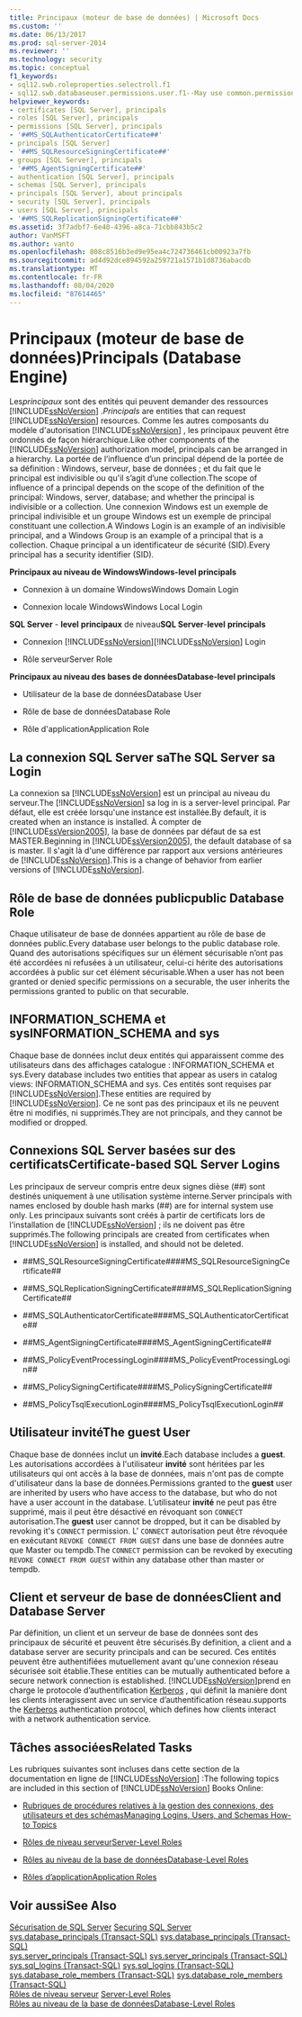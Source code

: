 ```yaml
---
title: Principaux (moteur de base de données) | Microsoft Docs
ms.custom: ''
ms.date: 06/13/2017
ms.prod: sql-server-2014
ms.reviewer: ''
ms.technology: security
ms.topic: conceptual
f1_keywords:
- sql12.swb.roleproperties.selectroll.f1
- sql12.swb.databaseuser.permissions.user.f1--May use common.permissions
helpviewer_keywords:
- certificates [SQL Server], principals
- roles [SQL Server], principals
- permissions [SQL Server], principals
- '##MS_SQLAuthenticatorCertificate##'
- principals [SQL Server]
- '##MS_SQLResourceSigningCertificate##'
- groups [SQL Server], principals
- '##MS_AgentSigningCertificate##'
- authentication [SQL Server], principals
- schemas [SQL Server], principals
- principals [SQL Server], about principals
- security [SQL Server], principals
- users [SQL Server], principals
- '##MS_SQLReplicationSigningCertificate##'
ms.assetid: 3f7adbf7-6e40-4396-a8ca-71cbb843b5c2
author: VanMSFT
ms.author: vanto
ms.openlocfilehash: 808c8516b3ed9e95ea4c724736461cb00923a7fb
ms.sourcegitcommit: ad4d92dce894592a259721a1571b1d8736abacdb
ms.translationtype: MT
ms.contentlocale: fr-FR
ms.lasthandoff: 08/04/2020
ms.locfileid: "87614465"
---
```

# <a name="principals-database-engine"></a><span data-ttu-id="32d38-102">Principaux (moteur de base de données)</span><span class="sxs-lookup"><span data-stu-id="32d38-102">Principals (Database Engine)</span></span>
  <span data-ttu-id="32d38-103">Les*principaux* sont des entités qui peuvent demander des ressources [!INCLUDE[ssNoVersion](../../../includes/ssnoversion-md.md)] .</span><span class="sxs-lookup"><span data-stu-id="32d38-103">*Principals* are entities that can request [!INCLUDE[ssNoVersion](../../../includes/ssnoversion-md.md)] resources.</span></span> <span data-ttu-id="32d38-104">Comme les autres composants du modèle d'autorisation [!INCLUDE[ssNoVersion](../../../includes/ssnoversion-md.md)] , les principaux peuvent être ordonnés de façon hiérarchique.</span><span class="sxs-lookup"><span data-stu-id="32d38-104">Like other components of the [!INCLUDE[ssNoVersion](../../../includes/ssnoversion-md.md)] authorization model, principals can be arranged in a hierarchy.</span></span> <span data-ttu-id="32d38-105">La portée de l’influence d’un principal dépend de la portée de sa définition : Windows, serveur, base de données ; et du fait que le principal est indivisible ou qu'il s’agit d’une collection.</span><span class="sxs-lookup"><span data-stu-id="32d38-105">The scope of influence of a principal depends on the scope of the definition of the principal: Windows, server, database; and whether the principal is indivisible or a collection.</span></span> <span data-ttu-id="32d38-106">Une connexion Windows est un exemple de principal indivisible et un groupe Windows est un exemple de principal constituant une collection.</span><span class="sxs-lookup"><span data-stu-id="32d38-106">A Windows Login is an example of an indivisible principal, and a Windows Group is an example of a principal that is a collection.</span></span> <span data-ttu-id="32d38-107">Chaque principal a un identificateur de sécurité (SID).</span><span class="sxs-lookup"><span data-stu-id="32d38-107">Every principal has a security identifier (SID).</span></span>  
  
 <span data-ttu-id="32d38-108">**Principaux au niveau de Windows**</span><span class="sxs-lookup"><span data-stu-id="32d38-108">**Windows-level principals**</span></span>  
  
-   <span data-ttu-id="32d38-109">Connexion à un domaine Windows</span><span class="sxs-lookup"><span data-stu-id="32d38-109">Windows Domain Login</span></span>  
  
-   <span data-ttu-id="32d38-110">Connexion locale Windows</span><span class="sxs-lookup"><span data-stu-id="32d38-110">Windows Local Login</span></span>  
  
 <span data-ttu-id="32d38-111">**SQL Server** - **level** **principaux** de niveau</span><span class="sxs-lookup"><span data-stu-id="32d38-111">**SQL Server**-**level** **principals**</span></span>  
  
-   <span data-ttu-id="32d38-112">Connexion [!INCLUDE[ssNoVersion](../../../includes/ssnoversion-md.md)]</span><span class="sxs-lookup"><span data-stu-id="32d38-112">[!INCLUDE[ssNoVersion](../../../includes/ssnoversion-md.md)] Login</span></span>  
  
-   <span data-ttu-id="32d38-113">Rôle serveur</span><span class="sxs-lookup"><span data-stu-id="32d38-113">Server Role</span></span>  
  
 <span data-ttu-id="32d38-114">**Principaux au niveau des bases de données**</span><span class="sxs-lookup"><span data-stu-id="32d38-114">**Database-level principals**</span></span>  
  
-   <span data-ttu-id="32d38-115">Utilisateur de la base de données</span><span class="sxs-lookup"><span data-stu-id="32d38-115">Database User</span></span>  
  
-   <span data-ttu-id="32d38-116">Rôle de base de données</span><span class="sxs-lookup"><span data-stu-id="32d38-116">Database Role</span></span>  
  
-   <span data-ttu-id="32d38-117">Rôle d'application</span><span class="sxs-lookup"><span data-stu-id="32d38-117">Application Role</span></span>  
  
## <a name="the-sql-server-sa-login"></a><span data-ttu-id="32d38-118">La connexion SQL Server sa</span><span class="sxs-lookup"><span data-stu-id="32d38-118">The SQL Server sa Login</span></span>  
 <span data-ttu-id="32d38-119">La connexion sa [!INCLUDE[ssNoVersion](../../../includes/ssnoversion-md.md)] est un principal au niveau du serveur.</span><span class="sxs-lookup"><span data-stu-id="32d38-119">The [!INCLUDE[ssNoVersion](../../../includes/ssnoversion-md.md)] sa log in is a server-level principal.</span></span> <span data-ttu-id="32d38-120">Par défaut, elle est créée lorsqu'une instance est installée.</span><span class="sxs-lookup"><span data-stu-id="32d38-120">By default, it is created when an instance is installed.</span></span> <span data-ttu-id="32d38-121">À compter de [!INCLUDE[ssVersion2005](../../../includes/ssversion2005-md.md)], la base de données par défaut de sa est MASTER.</span><span class="sxs-lookup"><span data-stu-id="32d38-121">Beginning in [!INCLUDE[ssVersion2005](../../../includes/ssversion2005-md.md)], the default database of sa is master.</span></span> <span data-ttu-id="32d38-122">Il s'agit là d'une différence par rapport aux versions antérieures de [!INCLUDE[ssNoVersion](../../../includes/ssnoversion-md.md)].</span><span class="sxs-lookup"><span data-stu-id="32d38-122">This is a change of behavior from earlier versions of [!INCLUDE[ssNoVersion](../../../includes/ssnoversion-md.md)].</span></span>  
  
## <a name="public-database-role"></a><span data-ttu-id="32d38-123">Rôle de base de données public</span><span class="sxs-lookup"><span data-stu-id="32d38-123">public Database Role</span></span>  
 <span data-ttu-id="32d38-124">Chaque utilisateur de base de données appartient au rôle de base de données public.</span><span class="sxs-lookup"><span data-stu-id="32d38-124">Every database user belongs to the public database role.</span></span> <span data-ttu-id="32d38-125">Quand des autorisations spécifiques sur un élément sécurisable n’ont pas été accordées ni refusées à un utilisateur, celui-ci hérite des autorisations accordées à public sur cet élément sécurisable.</span><span class="sxs-lookup"><span data-stu-id="32d38-125">When a user has not been granted or denied specific permissions on a securable, the user inherits the permissions granted to public on that securable.</span></span>  
  
## <a name="information_schema-and-sys"></a><span data-ttu-id="32d38-126">INFORMATION_SCHEMA et sys</span><span class="sxs-lookup"><span data-stu-id="32d38-126">INFORMATION_SCHEMA and sys</span></span>  
 <span data-ttu-id="32d38-127">Chaque base de données inclut deux entités qui apparaissent comme des utilisateurs dans des affichages catalogue : INFORMATION_SCHEMA et sys.</span><span class="sxs-lookup"><span data-stu-id="32d38-127">Every database includes two entities that appear as users in catalog views: INFORMATION_SCHEMA and sys.</span></span> <span data-ttu-id="32d38-128">Ces entités sont requises par [!INCLUDE[ssNoVersion](../../../includes/ssnoversion-md.md)].</span><span class="sxs-lookup"><span data-stu-id="32d38-128">These entities are required by [!INCLUDE[ssNoVersion](../../../includes/ssnoversion-md.md)].</span></span> <span data-ttu-id="32d38-129">Ce ne sont pas des principaux et ils ne peuvent être ni modifiés, ni supprimés.</span><span class="sxs-lookup"><span data-stu-id="32d38-129">They are not principals, and they cannot be modified or dropped.</span></span>  
  
## <a name="certificate-based-sql-server-logins"></a><span data-ttu-id="32d38-130">Connexions SQL Server basées sur des certificats</span><span class="sxs-lookup"><span data-stu-id="32d38-130">Certificate-based SQL Server Logins</span></span>  
 <span data-ttu-id="32d38-131">Les principaux de serveur compris entre deux signes dièse (##) sont destinés uniquement à une utilisation système interne.</span><span class="sxs-lookup"><span data-stu-id="32d38-131">Server principals with names enclosed by double hash marks (##) are for internal system use only.</span></span> <span data-ttu-id="32d38-132">Les principaux suivants sont créés à partir de certificats lors de l'installation de [!INCLUDE[ssNoVersion](../../../includes/ssnoversion-md.md)] ; ils ne doivent pas être supprimés.</span><span class="sxs-lookup"><span data-stu-id="32d38-132">The following principals are created from certificates when [!INCLUDE[ssNoVersion](../../../includes/ssnoversion-md.md)] is installed, and should not be deleted.</span></span>  
  
-   <span data-ttu-id="32d38-133">\##MS_SQLResourceSigningCertificate##</span><span class="sxs-lookup"><span data-stu-id="32d38-133">\##MS_SQLResourceSigningCertificate##</span></span>  
  
-   <span data-ttu-id="32d38-134">\##MS_SQLReplicationSigningCertificate##</span><span class="sxs-lookup"><span data-stu-id="32d38-134">\##MS_SQLReplicationSigningCertificate##</span></span>  
  
-   <span data-ttu-id="32d38-135">\##MS_SQLAuthenticatorCertificate##</span><span class="sxs-lookup"><span data-stu-id="32d38-135">\##MS_SQLAuthenticatorCertificate##</span></span>  
  
-   <span data-ttu-id="32d38-136">\##MS_AgentSigningCertificate##</span><span class="sxs-lookup"><span data-stu-id="32d38-136">\##MS_AgentSigningCertificate##</span></span>  
  
-   <span data-ttu-id="32d38-137">\##MS_PolicyEventProcessingLogin##</span><span class="sxs-lookup"><span data-stu-id="32d38-137">\##MS_PolicyEventProcessingLogin##</span></span>  
  
-   <span data-ttu-id="32d38-138">\##MS_PolicySigningCertificate##</span><span class="sxs-lookup"><span data-stu-id="32d38-138">\##MS_PolicySigningCertificate##</span></span>  
  
-   <span data-ttu-id="32d38-139">\##MS_PolicyTsqlExecutionLogin##</span><span class="sxs-lookup"><span data-stu-id="32d38-139">\##MS_PolicyTsqlExecutionLogin##</span></span>  
  
## <a name="the-guest-user"></a><span data-ttu-id="32d38-140">Utilisateur invité</span><span class="sxs-lookup"><span data-stu-id="32d38-140">The guest User</span></span>  
 <span data-ttu-id="32d38-141">Chaque base de données inclut un **invité**.</span><span class="sxs-lookup"><span data-stu-id="32d38-141">Each database includes a **guest**.</span></span> <span data-ttu-id="32d38-142">Les autorisations accordées à l'utilisateur **invité** sont héritées par les utilisateurs qui ont accès à la base de données, mais n'ont pas de compte d'utilisateur dans la base de données.</span><span class="sxs-lookup"><span data-stu-id="32d38-142">Permissions granted to the **guest** user are inherited by users who have access to the database, but who do not have a user account in the database.</span></span> <span data-ttu-id="32d38-143">L’utilisateur **invité** ne peut pas être supprimé, mais il peut être désactivé en révoquant son `CONNECT` autorisation.</span><span class="sxs-lookup"><span data-stu-id="32d38-143">The **guest** user cannot be dropped, but it can be disabled by revoking it's `CONNECT` permission.</span></span> <span data-ttu-id="32d38-144">L' `CONNECT` autorisation peut être révoquée en exécutant `REVOKE CONNECT FROM GUEST` dans une base de données autre que Master ou tempdb.</span><span class="sxs-lookup"><span data-stu-id="32d38-144">The `CONNECT` permission can be revoked by executing `REVOKE CONNECT FROM GUEST` within any database other than master or tempdb.</span></span>  
  
## <a name="client-and-database-server"></a><span data-ttu-id="32d38-145">Client et serveur de base de données</span><span class="sxs-lookup"><span data-stu-id="32d38-145">Client and Database Server</span></span>  
 <span data-ttu-id="32d38-146">Par définition, un client et un serveur de base de données sont des principaux de sécurité et peuvent être sécurisés.</span><span class="sxs-lookup"><span data-stu-id="32d38-146">By definition, a client and a database server are security principals and can be secured.</span></span> <span data-ttu-id="32d38-147">Ces entités peuvent être authentifiées mutuellement avant qu'une connexion réseau sécurisée soit établie.</span><span class="sxs-lookup"><span data-stu-id="32d38-147">These entities can be mutually authenticated before a secure network connection is established.</span></span> [!INCLUDE[ssNoVersion](../../../includes/ssnoversion-md.md)]<span data-ttu-id="32d38-148">prend en charge le protocole d’authentification [Kerberos](https://go.microsoft.com/fwlink/?LinkId=100758) , qui définit la manière dont les clients interagissent avec un service d’authentification réseau.</span><span class="sxs-lookup"><span data-stu-id="32d38-148">supports the [Kerberos](https://go.microsoft.com/fwlink/?LinkId=100758) authentication protocol, which defines how clients interact with a network authentication service.</span></span>  
  
## <a name="related-tasks"></a><span data-ttu-id="32d38-149">Tâches associées</span><span class="sxs-lookup"><span data-stu-id="32d38-149">Related Tasks</span></span>  
 <span data-ttu-id="32d38-150">Les rubriques suivantes sont incluses dans cette section de la documentation en ligne de [!INCLUDE[ssNoVersion](../../../includes/ssnoversion-md.md)] :</span><span class="sxs-lookup"><span data-stu-id="32d38-150">The following topics are included in this section of [!INCLUDE[ssNoVersion](../../../includes/ssnoversion-md.md)] Books Online:</span></span>  
  
-   [<span data-ttu-id="32d38-151">Rubriques de procédures relatives à la gestion des connexions, des utilisateurs et des schémas</span><span class="sxs-lookup"><span data-stu-id="32d38-151">Managing Logins, Users, and Schemas How-to Topics</span></span>](managing-logins-users-and-schemas-how-to-topics.md)  
  
-   [<span data-ttu-id="32d38-152">Rôles de niveau serveur</span><span class="sxs-lookup"><span data-stu-id="32d38-152">Server-Level Roles</span></span>](server-level-roles.md)  
  
-   [<span data-ttu-id="32d38-153">Rôles au niveau de la base de données</span><span class="sxs-lookup"><span data-stu-id="32d38-153">Database-Level Roles</span></span>](database-level-roles.md)  
  
-   [<span data-ttu-id="32d38-154">Rôles d’application</span><span class="sxs-lookup"><span data-stu-id="32d38-154">Application Roles</span></span>](application-roles.md)  
  
## <a name="see-also"></a><span data-ttu-id="32d38-155">Voir aussi</span><span class="sxs-lookup"><span data-stu-id="32d38-155">See Also</span></span>  
 <span data-ttu-id="32d38-156">[Sécurisation de SQL Server](../securing-sql-server.md) </span><span class="sxs-lookup"><span data-stu-id="32d38-156">[Securing SQL Server](../securing-sql-server.md) </span></span>  
 <span data-ttu-id="32d38-157">[sys.database_principals &#40;Transact-SQL&#41;](/sql/relational-databases/system-catalog-views/sys-database-principals-transact-sql) </span><span class="sxs-lookup"><span data-stu-id="32d38-157">[sys.database_principals &#40;Transact-SQL&#41;](/sql/relational-databases/system-catalog-views/sys-database-principals-transact-sql) </span></span>  
 <span data-ttu-id="32d38-158">[sys.server_principals &#40;Transact-SQL&#41;](/sql/relational-databases/system-catalog-views/sys-server-principals-transact-sql) </span><span class="sxs-lookup"><span data-stu-id="32d38-158">[sys.server_principals &#40;Transact-SQL&#41;](/sql/relational-databases/system-catalog-views/sys-server-principals-transact-sql) </span></span>  
 <span data-ttu-id="32d38-159">[sys.sql_logins &#40;Transact-SQL&#41;](/sql/relational-databases/system-catalog-views/sys-sql-logins-transact-sql) </span><span class="sxs-lookup"><span data-stu-id="32d38-159">[sys.sql_logins &#40;Transact-SQL&#41;](/sql/relational-databases/system-catalog-views/sys-sql-logins-transact-sql) </span></span>  
 <span data-ttu-id="32d38-160">[sys.database_role_members &#40;Transact-SQL&#41;](/sql/relational-databases/system-catalog-views/sys-database-role-members-transact-sql) </span><span class="sxs-lookup"><span data-stu-id="32d38-160">[sys.database_role_members &#40;Transact-SQL&#41;](/sql/relational-databases/system-catalog-views/sys-database-role-members-transact-sql) </span></span>  
 <span data-ttu-id="32d38-161">[Rôles de niveau serveur](server-level-roles.md) </span><span class="sxs-lookup"><span data-stu-id="32d38-161">[Server-Level Roles](server-level-roles.md) </span></span>  
 [<span data-ttu-id="32d38-162">Rôles au niveau de la base de données</span><span class="sxs-lookup"><span data-stu-id="32d38-162">Database-Level Roles</span></span>](database-level-roles.md)  
  
  
